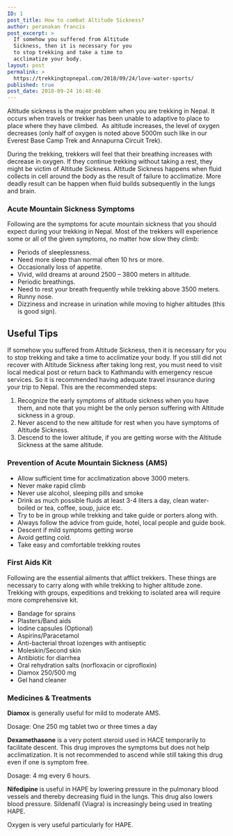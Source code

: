 ```yaml
---
ID: 1
post_title: How to combat Altitude Sickness?
author: peranakan francis
post_excerpt: >
  If somehow you suffered from Altitude
  Sickness, then it is necessary for you
  to stop trekking and take a time to
  acclimatize your body.
layout: post
permalink: >
  https://trekkingtopnepal.com/2018/09/24/love-water-sports/
published: true
post_date: 2018-09-24 16:48:46
---
```

<!-- wp:paragraph -->
<p>Altitude sickness is the major problem when you are trekking in Nepal. It occurs when travels or trekker has been unable to adaptive to place to place where they have climbed.&nbsp; As altitude increases, the level of oxygen decreases (only half of oxygen is noted above 5000m such like in our Everest Base Camp Trek and Annapurna Circuit Trek). </p>
<!-- /wp:paragraph -->

<!-- wp:paragraph -->
<p>During the trekking, trekkers will feel that their breathing increases with decrease in oxygen. If they continue trekking without taking a rest, they might be victim of Altitude Sickness. Altitude Sickness happens when fluid collects in cell around the body as the result of failure to acclimatize. More deadly result can be happen when fluid builds subsequently in the lungs and brain.<br></p>
<!-- /wp:paragraph -->

<!-- wp:heading {"level":3} -->
<h3>Acute Mountain Sickness Symptoms</h3>
<!-- /wp:heading -->

<!-- wp:paragraph -->
<p>Following are the symptoms for acute mountain sickness that you should expect during your trekking in Nepal. Most of the trekkers will experience some or all of the given symptoms, no matter how slow they climb:</p>
<!-- /wp:paragraph -->

<!-- wp:list -->
<ul><li>Periods of sleeplessness.</li><li>Need more sleep than normal often 10 hrs or more.</li><li>Occasionally loss of appetite.</li><li>Vivid, wild dreams at around 2500 – 3800 meters in altitude.</li><li>Periodic breathings.</li><li>Need to rest your breath frequently while trekking above 3500 meters.</li><li>Runny nose.</li><li>Dizziness and increase in urination while moving to higher altitudes (this is good sign).</li></ul>
<!-- /wp:list -->

<!-- wp:heading -->
<h2>Useful Tips</h2>
<!-- /wp:heading -->

<!-- wp:paragraph -->
<p>If somehow you suffered from Altitude Sickness, then it is necessary for you to stop trekking and take a time to acclimatize your body. If you still did not recover with Altitude Sickness after taking long rest, you must need to visit local medical post or return back to Kathmandu with emergency rescue services. So it is recommended having adequate travel insurance during your trip to Nepal. This are the recommended steps:</p>
<!-- /wp:paragraph -->

<!-- wp:list {"ordered":true} -->
<ol><li>Recognize the early symptoms of altitude sickness when you have them, and note that you might be the only person suffering with Altitude sickness in a group.</li><li>Never ascend to the new altitude for rest when you have symptoms of Altitude Sickness.</li><li>Descend to the lower altitude, if you are getting worse with the Altitude Sickness at the same altitude.</li></ol>
<!-- /wp:list -->

<!-- wp:heading {"level":3} -->
<h3>Prevention of Acute Mountain Sickness (AMS)</h3>
<!-- /wp:heading -->

<!-- wp:list -->
<ul><li>Allow sufficient time for acclimatization above 3000 meters.</li><li>Never make rapid climb</li><li>Never use alcohol, sleeping pills and smoke</li><li>Drink as much possible fluids at least 3-4 liters a day, clean water-boiled or tea, coffee, soup, juice etc.</li><li>Try to be in group while trekking and take guide or porters along with.</li><li>Always follow the advice from guide, hotel, local people and guide book.</li><li>Descent if mild symptoms getting worse</li><li>Avoid getting cold.</li><li>Take easy and comfortable trekking routes<br></li></ul>
<!-- /wp:list -->

<!-- wp:heading {"level":3} -->
<h3>First Aids Kit</h3>
<!-- /wp:heading -->

<!-- wp:paragraph -->
<p>Following are the essential ailments that afflict trekkers. These things are necessary to carry along with while trekking to higher altitude zone. Trekking with groups, expeditions and trekking to isolated area will require more comprehensive kit.</p>
<!-- /wp:paragraph -->

<!-- wp:list -->
<ul><li>Bandage for sprains</li><li>Plasters/Band aids</li><li>Iodine capsules (Optional)</li><li>Aspirins/Paracetamol</li><li>Anti-bacterial throat lozenges with antiseptic</li><li>Moleskin/Second skin</li><li>Antibiotic for diarrhea</li><li>Oral rehydration salts (norfloxacin or ciprofloxin)</li><li>Diamox 250/500 mg</li><li>Gel hand cleaner</li></ul>
<!-- /wp:list -->

<!-- wp:heading {"level":3} -->
<h3 id="mce_76">Medicines &amp; Treatments</h3>
<!-- /wp:heading -->

<!-- wp:paragraph -->
<p><strong>Diamox</strong>&nbsp;is generally useful for mild to moderate AMS.</p>
<!-- /wp:paragraph -->

<!-- wp:paragraph -->
<p>Dosage: One 250 mg tablet two or three times a day</p>
<!-- /wp:paragraph -->

<!-- wp:paragraph -->
<p><strong>Dexamethasone</strong>&nbsp;is a very potent steroid used in HACE temporarily to facilitate descent. This drug improves the symptoms but does not help acclimatization. It is not recommended to ascend while still taking this drug even if one is symptom free.</p>
<!-- /wp:paragraph -->

<!-- wp:paragraph -->
<p>Dosage: 4 mg every 6 hours.</p>
<!-- /wp:paragraph -->

<!-- wp:paragraph -->
<p><strong>Nifedipine</strong>&nbsp;is useful in HAPE by lowering pressure in the pulmonary blood vessels and thereby decreasing fluid in the lungs. This drug also lowers blood pressure. Sildenafil (Viagra) is increasingly being used in treating HAPE.</p>
<!-- /wp:paragraph -->

<!-- wp:paragraph -->
<p>Oxygen is very useful particularly for HAPE.<br></p>
<!-- /wp:paragraph -->

<!-- wp:html -->
<div class="sharethis-inline-reaction-buttons"></div>
<!-- /wp:html -->